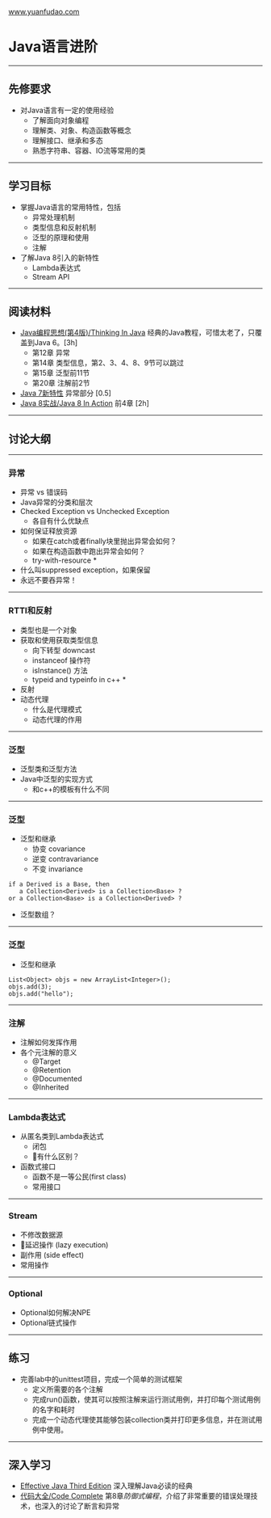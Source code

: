 www.yuanfudao.com

# Java语言进阶

---

## 先修要求
* 对Java语言有一定的使用经验
    * 了解面向对象编程
    * 理解类、对象、构造函数等概念
    * 理解接口、继承和多态
    * 熟悉字符串、容器、IO流等常用的类

---

## 学习目标
* 掌握Java语言的常用特性，包括
    * 异常处理机制
    * 类型信息和反射机制
    * 泛型的原理和使用
    * 注解
* 了解Java 8引入的新特性
    * Lambda表达式
    * Stream API

---

## 阅读材料
* [Java编程思想(第4版)/Thinking In Java](https://book.douban.com/subject/2130190/) 经典的Java教程，可惜太老了，只覆盖到Java 6。[3h]
    * 第12章 异常
    * 第14章 类型信息，第2、3、4、8、9节可以跳过
    * 第15章 泛型前11节
    * 第20章 注解前2节
* [Java 7新特性](https://segmentfault.com/a/1190000004417830) 异常部分 [0.5]
* [Java 8实战/Java 8 In Action](https://book.douban.com/subject/26772632/) 前4章 [2h]

---

## 讨论大纲
---

### 异常
* 异常 vs 错误码
* Java异常的分类和层次
* Checked Exception vs Unchecked Exception
    * 各自有什么优缺点
* 如何保证释放资源
    * 如果在catch或者finally块里抛出异常会如何？
    * 如果在构造函数中跑出异常会如何？
    * try-with-resource *
* 什么叫suppressed exception，如果保留
* 永远不要吞异常！

---

### RTTI和反射
* 类型也是一个对象
* 获取和使用获取类型信息
    * 向下转型 downcast
    * instanceof 操作符
    * isInstance() 方法
    * typeid and typeinfo in c++ *
* 反射
* 动态代理
    * 什么是代理模式
    * 动态代理的作用

---

### 泛型
* 泛型类和泛型方法
* Java中泛型的实现方式
    * 和c++的模板有什么不同

---

### 泛型
* 泛型和继承
    * 协变 covariance
    * 逆变 contravariance
    * 不变 invariance
~~~
if a Derived is a Base, then
   a Collection<Derived> is a Collection<Base> ?
or a Collection<Base> is a Collection<Derived> ?
~~~

* 泛型数组？

---

### 泛型
* 泛型和继承
~~~
List<Object> objs = new ArrayList<Integer>();
objs.add(3);
objs.add("hello");
~~~

---

### 注解
* 注解如何发挥作用
* 各个元注解的意义
    * @Target
    * @Retention
    * @Documented
    * @Inherited

---

### Lambda表达式
* 从匿名类到Lambda表达式
    * 闭包
    * 有什么区别？
* 函数式接口
    * 函数不是一等公民(first class)
    * 常用接口

---

### Stream
* 不修改数据源
* 延迟操作 (lazy execution)
* 副作用 (side effect)
* 常用操作

---

### Optional
* Optional如何解决NPE
* Optional链式操作

---

## 练习
* 完善lab中的unittest项目，完成一个简单的测试框架
    * 定义所需要的各个注解
    * 完成run()函数，使其可以按照注解来运行测试用例，并打印每个测试用例的名字和耗时
    * 完成一个动态代理使其能够包装collection类并打印更多信息，并在测试用例中使用。

---

## 深入学习
* [Effective Java Third Edition](https://book.douban.com/subject/27047716/) 深入理解Java必读的经典
* [代码大全/Code Complete](https://book.douban.com/subject/1477390/) 第8章*防御式编程*，介绍了非常重要的错误处理技术，也深入的讨论了断言和异常

